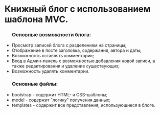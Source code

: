 <h1>Книжный блог с использованием шаблона MVC.</h1> 
<ul>
<h3>Основные возможности блога:</h3>
<li>Просмотр записей блога с разделением на страницы;</li>
<li>Отображение в посте заголовка, содержания, автора и даты;</li>
<li>Возможность оставлять комментарии;</li>
<li>Вход в Админ-панель с возможностью добавления новой записи, а также редактирования и удаление существующих;</li>
<li>Возможность удалять комментарии. </li>
</ul>

<ul>
<h3>Основные файлы:</h3>
<li>bootstrap - содержит HTML- и CSS-шаблоны; </li>
<li>model - содержит "логику" получения данных; </li>
<li>templates - содержит все представления, использующиеся в блоге.</li>
</ul>

